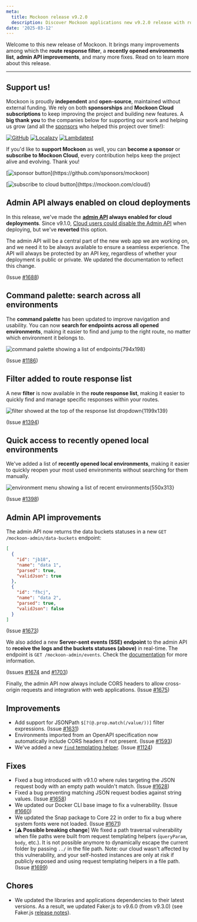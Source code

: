 ```yaml
---
meta:
  title: Mockoon release v9.2.0
  description: Discover Mockoon applications new v9.2.0 release with route response filter, recent environments list, admin API improvements, and many bug fixes
date: '2025-03-12'
---
```


Welcome to this new release of Mockoon. It brings many improvements among which the **route response filter**, a **recently opened environments list**, **admin API improvements**, and many more fixes.
Read on to learn more about this release.

---

## Support us!

Mockoon is proudly **independent** and **open-source**, maintained without external funding. We rely on both **sponsorships** and **Mockoon Cloud subscriptions** to keep improving the project and building new features. A **big thank you** to the companies below for supporting our work and helping us grow (and all the [sponsors](https://github.com/mockoon/mockoon/blob/main/backers.md) who helped this project over time!):

[![GitHub](https://mockoon.com/images/sponsors/github.png)](https://github.blog/news-insights/company-news/github-accelerator-our-first-cohort-and-whats-next/)
[![Localazy](https://mockoon.com/images/sponsors/localazy.png)](https://localazy.com/register?ref=a9CiDC61gOac-azO)
[![Lambdatest](https://mockoon.com/images/sponsors/lambdatest.png)](https://www.lambdatest.com/)

If you'd like to **support Mockoon** as well, you can **become a sponsor** or **subscribe to Mockoon Cloud**, every contribution helps keep the project alive and evolving. Thank you!

[![sponsor button](https://mockoon.com/images/sponsor-btn-250.png?)](https://github.com/sponsors/mockoon)

[![subscribe to cloud button](https://mockoon.com/images/cloud-btn-250.png?)](https://mockoon.com/cloud/)

## Admin API always enabled on cloud deployments

In this release, we've made the **[admin API](https://mockoon.com/docs/latest/admin-api/overview/) always enabled for cloud deployments**. Since v9.1.0, [Cloud users could disable the Admin API](https://mockoon.com/releases/9.1.0/#cloud-deployments) when deploying, but we've **reverted** this option.

The admin API will be a central part of the new web app we are working on, and we need it to be always available to ensure a seamless experience. The API will always be protected by an API key, regardless of whether your deployment is public or private. We updated the documentation to reflect this change.

(Issue [#1688](https://github.com/mockoon/mockoon/issues/1688))

## Command palette: search across all environments

The **command palette** has been updated to improve navigation and usability. You can now **search for endpoints across all opened environments**, making it easier to find and jump to the right route, no matter which environment it belongs to.

![command palette showing a list of endpoints{794x198}](/images/releases/9.2.0/command-palette-endpoints.png)

(Issue [#1186](https://github.com/mockoon/mockoon/issues/1186))

## Filter added to route response list

A new **filter** is now available in the **route response list**, making it easier to quickly find and manage specific responses within your routes.

![filter showed at the top of the response list dropdown{1199x139}](/images/releases/9.2.0/filter-response-list-dropdown.png)

(Issue [#1394](https://github.com/mockoon/mockoon/issues/1394))

## Quick access to recently opened local environments

We've added a list of **recently opened local environments**, making it easier to quickly reopen your most used environments without searching for them manually.

![environment menu showing a list of recent environments{550x313}](/images/releases/9.2.0/recent-environments-menu.png)

(Issue [#1398](https://github.com/mockoon/mockoon/issues/1398))

## Admin API improvements

The admin API now returns the data buckets statuses in a new `GET /mockoon-admin/data-buckets` endpoint:

```json
[
  {
    "id": "jb18",
    "name": "data 1",
    "parsed": true,
    "validJson": true
  },
  {
    "id": "fhcj",
    "name": "data 2",
    "parsed": true,
    "validJson": false
  }
]
```

(Issue [#1673](https://github.com/mockoon/mockoon/issues/1673))

We also added a new **Server-sent events (SSE) endpoint** to the admin API to **receive the logs and the buckets statuses (above)** in real-time. The endpoint is `GET /mockoon-admin/events`. Check the [documentation](https://mockoon.com/docs/latest/admin-api/events/) for more information.

(Issues [#1674](https://github.com/mockoon/mockoon/issues/1674) and [#1703](https://github.com/mockoon/mockoon/issues/1703))

Finally, the admin API now always include CORS headers to allow cross-origin requests and integration with web applications. (Issue [#1675](https://github.com/mockoon/mockoon/issues/1675))

## Improvements

- Add support for JSONPath `$[?(@.prop.match(/value/))]` filter expressions. (Issue [#1631](https://github.com/mockoon/mockoon/issues/1631))
- Environments imported from an OpenAPI specification now automatically include CORS headers if not present. (Issue [#1593](https://github.com/mockoon/mockoon/issues/1593))
- We've added a new [`find` templating helper](https://mockoon.com/docs/latest/templating/mockoon-helpers/#find). (Issue [#1124](https://github.com/mockoon/mockoon/issues/1124))

## Fixes

- Fixed a bug introduced with v9.1.0 where rules targeting the JSON request body with an empty path wouldn't match. (Issue [#1628](https://github.com/mockoon/mockoon/issues/1628))
- Fixed a bug preventing matching JSON request bodies against string values. (Issue [#1658](https://github.com/mockoon/mockoon/issues/1658))
- We updated our Docker CLI base image to fix a vulnerability. (Issue [#1660](https://github.com/mockoon/mockoon/issues/1660))
- We updated the Snap package to Core 22 in order to fix a bug where system fonts were not loaded. (Issue [#1671](https://github.com/mockoon/mockoon/issues/1671))
- [**⚠️ Possible breaking change**] We fixed a path traversal vulnerability when file paths were built from request templating helpers (`queryParam`, `body`, etc.). It is not possible anymore to dynamically escape the current folder by passing `../` in the file path. Note: our cloud wasn't affected by this vulnerability, and your self-hosted instances are only at risk if publicly exposed and using request templating helpers in a file path. (Issue [#1699](https://github.com/mockoon/mockoon/issues/1699))

## Chores

- We updated the libraries and applications dependencies to their latest versions. As a result, we updated Faker.js to v9.6.0 (from v9.3.0) (see Faker.js [release notes](https://github.com/faker-js/faker/releases)).
